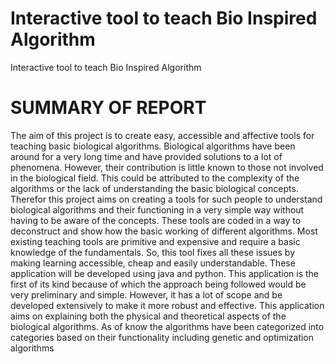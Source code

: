 # Interactive tool to teach Bio Inspired Algorithm
 Interactive tool to teach Bio Inspired Algorithm

# SUMMARY OF REPORT
The aim of this project is to create easy, accessible and affective tools for teaching
basic biological algorithms. Biological algorithms have been around for a very long
time and have provided solutions to a lot of phenomena. However, their contribution
is little known to those not involved in the biological field. This could be attributed
to the complexity of the algorithms or the lack of understanding the basic biological
concepts. Therefor this project aims on creating a tools for such people to understand
biological algorithms and their functioning in a very simple way without having to
be aware of the concepts. These tools are coded in a way to deconstruct and show
how the basic working of different algorithms. Most existing teaching tools are
primitive and expensive and require a basic knowledge of the fundamentals. So, this
tool fixes all these issues by making learning accessible, cheap and easily
understandable. These application will be developed using java and python. This
application is the first of its kind because of which the approach being followed would
be very preliminary and simple. However, it has a lot of scope and be developed
extensively to make it more robust and effective. This application aims on explaining
both the physical and theoretical aspects of the biological algorithms. As of know the
algorithms have been categorized into categories based on their functionality
including genetic and optimization algorithms
